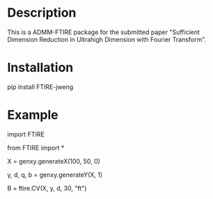 # Description

This is a ADMM-FTIRE package for the submitted paper "Sufficient Dimension Reduction in Ultrahigh Dimension with Fourier Transform".	

# Installation

pip install FTIRE-jweng

# Example

import FTIRE

from FTIRE import *

X = genxy.generateX(100, 50, 0)

y, d, q, b = genxy.generateY(X, 1)

B = ftire.CV(X, y, d, 30, "ft")
